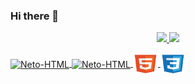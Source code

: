 ### Hi there 👋

<!--
**adrianoneto/adrianoneto** is a ✨ _special_ ✨ repository because its `README.md` (this file) appears on your GitHub profile.

Here are some ideas to get you started:

- 🔭 I’m currently working on ...
- 🌱 I’m currently learning ...
- 👯 I’m looking to collaborate on ...
- 🤔 I’m looking for help with ...
- 💬 Ask me about ...
- 📫 How to reach me: ...
- 😄 Pronouns: ...
- ⚡ Fun fact: ...
-->

<div align="center">
  <a href="https://github.com/adrianoneto">
  <img height="180em" src="https://github-readme-stats.vercel.app/api?username=adrianoneto&show_icons=true&theme=dracula&include_all_commits=true&count_private=true"/>
  <img height="180em" src="https://github-readme-stats.vercel.app/api/top-langs/?username=adrianoneto&layout=compact&langs_count=7&theme=dracula"/>
</div>
  
<div style="display: inline_block"><br>
   <img align="center" alt="Neto-HTML" height="30" width="40" src="https://cdn.jsdelivr.net/gh/devicons/devicon/icons/android/android-plain.svg"/>   
  <img align="center" alt="Neto-HTML" height="30" width="40" src="https://cdn.jsdelivr.net/gh/devicons/devicon/icons/flutter/flutter-original.svg"/>
  <img align="center" alt="Neto-HTML" height="30" width="40" src="https://raw.githubusercontent.com/devicons/devicon/master/icons/html5/html5-original.svg">
  <img align="center" alt="Neto-CSS" height="30" width="40" src="https://raw.githubusercontent.com/devicons/devicon/master/icons/css3/css3-original.svg">
 </div>
